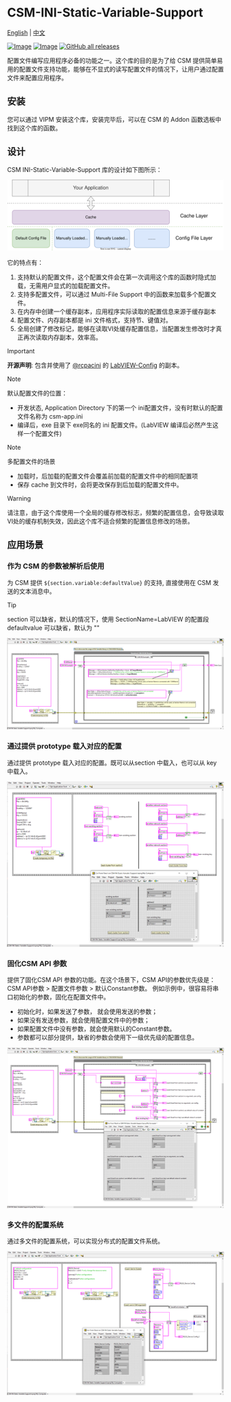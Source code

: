# CSM-INI-Static-Variable-Support

[English](./README.md) | [中文](./README(zh-cn).md)

[![Image](https://www.vipm.io/package/nevstop_lib_csm_ini_static_variable_support/badge.svg?metric=installs)](https://www.vipm.io/package/nevstop_lib_csm_ini_static_variable_support/)
[![Image](https://www.vipm.io/package/nevstop_lib_csm_ini_static_variable_support/badge.svg?metric=stars)](https://www.vipm.io/package/nevstop_lib_csm_ini_static_variable_support/)
[![GitHub all releases](https://img.shields.io/github/downloads/NEVSTOP-LAB/CSM-INI-Static-Variable-Support/total)](https://github.com/NEVSTOP-LAB/CSM-INI-Static-Variable-Support/releases)

配置文件编写应用程序必备的功能之一。这个库的目的是为了给 CSM 提供简单易用的配置文件支持功能，能够在不显式的读写配置文件的情况下，让用户通过配置文件来配置应用程序。

## 安装

您可以通过 VIPM 安装这个库，安装完毕后，可以在 CSM 的 Addon 函数选板中找到这个库的函数。

## 设计

CSM INI-Static-Variable-Support 库的设计如下图所示：

![image](.github/csm-ini-variable-cache-design.svg)

它的特点有：

1. 支持默认的配置文件，这个配置文件会在第一次调用这个库的函数时隐式加载，无需用户显式的加载配置文件。
2. 支持多配置文件，可以通过 Multi-File Support 中的函数来加载多个配置文件。
3. 在内存中创建一个缓存副本，应用程序实际读取的配置信息来源于缓存副本
4. 配置文件、内存副本都是 ini 文件格式，支持节、键值对。
5. 全局创建了修改标记，能够在读取VI处缓存配置信息，当配置发生修改时才真正再次读取内存副本，效率高。

> [!IMPORTANT]
> **开源声明**: 包含并使用了 [@rcpacini](https://github.com/rcpacini) 的 [LabVIEW-Config](https://github.com/rcpacini/LabVIEW-Config) 的副本。

> [!NOTE]
> 默认配置文件的位置：
>
> - 开发状态, Application Directory 下的第一个 ini配置文件，没有时默认的配置文件名称为 csm-app.ini
> - 编译后，exe 目录下 exe同名的 ini 配置文件。(LabVIEW 编译后必然产生这样一个配置文件)
>

> [!NOTE]
> 多配置文件的场景
>
> - 加载时，后加载的配置文件会覆盖前加载的配置文件中的相同配置项
> - 保存 cache 到文件时，会将更改保存到后加载的配置文件中。
>

> [!WARNING]
> 请注意，由于这个库使用一个全局的缓存修改标志，频繁的配置信息，会导致读取VI处的缓存机制失效，因此这个库不适合频繁的配置信息修改的场景。

## 应用场景

### 作为 CSM 的参数被解析后使用

为 CSM 提供 `${section.variable:defaultValue}` 的支持, 直接使用在 CSM 发送的文本消息中。

> [!TIP]
> section 可以缺省，默认的情况下，使用 SectionName=LabVIEW 的配置段
> defaultvalue 可以缺省，默认为 ""
>

![image](.github/1.png)

### 通过提供 prototype 载入对应的配置

通过提供 prototype 载入对应的配置。既可以从section 中载入，也可以从 key 中载入。

![image](.github/2.png)

### 固化CSM API 参数

提供了固化CSM API 参数的功能。在这个场景下，CSM API的参数优先级是： CSM API参数 > 配置文件参数 > 默认Constant参数。 例如示例中，很容易将串口初始化的参数，固化在配置文件中。

- 初始化时，如果发送了参数， 就会使用发送的参数；
- 如果没有发送参数，就会使用配置文件中的参数；
- 如果配置文件中没有参数，就会使用默认的Constant参数。
- 参数都可以部分提供，缺省的参数会使用下一级优先级的配置信息。

![image](.github/3.png)

### 多文件的配置系统

通过多文件的配置系统，可以实现分布式的配置文件系统。

![image](.github/4.png)
